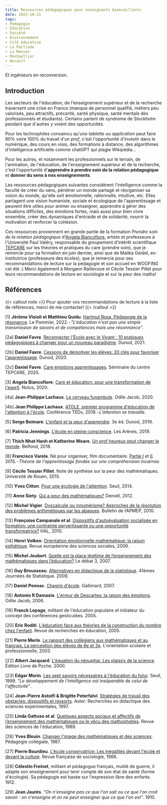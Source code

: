 ```yaml
---
title: Ressources pédagogiques pour enseignants bienveillants
date: 2023-10-21
tags:
- Pédagogie
- Éducation
- Société
- Environnement
- Cité éducative
- La Paillade
- La Mosson
- Montpellier
- Herault
---
```


Et ingénieurs en reconversion.

<!--more-->

## Introduction

Les secteurs de l'éducation, de l'enseignement supérieur et de la recherche traversent une crise en France (manque de personnel qualifié, métiers peu valorisés, peu attractifs, précarité, santé physique, santé mentale des professionnels et étudiants). Certains parlent de syndrome de Stockholm pendant que d'autres y voient des opportunités.

Pour les technophiles convaincu qu'<i>une tablette ou application</i> peut faire 80% voire 100% du travail d'<i>un prof</i>, c'est l'opportunité d'investir dans le numérique, des cours en visio, des formations à distance, des algorithmes d'intelligence artificielle comme chatGPT qui plagie Wikipédia...

Pour les autres, et notamment les professionnels sur le terrain, de l'animation, de l'éducation, de l'enseignement supérieur et de la recherche, c'est l'opportunité d'<b>apprendre à prendre soin de la relation pédagogique</b> et <b>donner du sens à nos enseignements</b>.

Les ressources pédagogiques suivantes considèrent l'intelligence comme la faculté de créer du sens, pénétrer un monde partagé et réorganiser sa vision du monde, qu'elle soit émotionnelle, rationnelle, intuitive, etc. Elles partagent une vision humaniste, sociale et écologique de l'apprentissage et peuvent être utiles pour animer ou enseigner, apprendre à gérer des situations difficiles, des émotions fortes, mais aussi pour bien vivre ensemble, créer des dynamiques d'entraide et de solidarité, nourrir la motivation et renforcer la cohésion.

Ces ressources proviennent en grande partie de la formation <i>Prendre soin de la relation pédagogique</i> d'[Angela Biancofiore](https://www.angela-biancofiore.net/), artiste et professeure à l'Université Paul Valéry, responsable du groupement d'intérêt scientifique [TEPCARE](https://tepcare.hypotheses.org/) sur les théories et pratiques du care (prendre soin), que je remercie pour sa formation en juin dernier, ainsi que de Malika Geidel, ex-institutrice (professeure des écoles), que je remercie pour ses recommandations de lecture sur la pédagogie et son accueil en WOOFING cet été :) Merci également à Morgann Raillecove et Cécile Tessier Pillet pour leurs recommandations de lecture en sociologie et sur la peur des maths!

## Références

{{< callout note >}}
Pour ajouter vos recommandations de lecture à la liste de références, merci de me contacter!
{{< /callout >}}

[1] <b>Jérôme Visioli et Matthieu Quidu</b>. [Hartmut Rosa, Pédagogie de la résonance](https://www.cairn.info/revue-staps-2023-0-page-I74.htm). Le Pommier, 2022. - <i>"L'éducation n'est pas une simple transmission de savoirs et de compétences mais une résonnance"</i>.

[2a] <b>Daniel Favre</b>. [Reconnecter l'École avec le Vivant : 10 pratiques pédagogiques à changer pour un nouveau paradigme](https://www.dunod.com/sciences-humaines-et-sociales/reconnecter-ecole-avec-vivant-10-pratiques-pedagogiques-changer-pour). Dunod, 2021. 

[2b] <b>Daniel Favre</b>. [Cessons de démotiver les élèves: 20 clés pour favoriser l'apprentissage](https://www.dunod.com/sciences-humaines-et-sociales/cessons-demotiver-eleves-20-cles-pour-favoriser-apprentissage). Dunod, 2020.

[2c] <b>Daniel Favre</b>. [Care émotions apprentissages](https://www.youtube.com/watch?v=EzBxNL50JdE&ab_channel=Th%C3%A9oriesetpratiquesduCare). Séminaire du centre TEPCARE, 2020.

[3] <b>Angela Biancofiore</b>. [Care et éducation: pour une transformation de l'esprit](https://notos.numerev.com/articles/revue-5/1495-care-et-education-pour-une-transformation-de-l-esprit). Notos, 2020.

[4a] <b>Jean-Philippe Lachaux</b>. [Le cerveau funambule](https://www.odilejacob.fr/catalogue/sciences/neurosciences/cerveau-funambule_9782738132550.php). Odile Jacob, 2020.

[4b] <b>Jean Philippe Lachaux</b>. [ATOLE, premier programme d'éducation de l'attention à l'école](https://www.youtube.com/watch?v=eXVPITxda8o&ab_channel=TEDxTalks). Conférence TEDx, 2019. - <i>L'attention se travaille</i>.

[5] <b>Serge Boimare</b>. [L'enfant et la peur d'apprendre](https://www.dunod.com/sciences-humaines-et-sociales/enfant-et-peur-d-apprendre-0). 3e éd. Dunod, 2019.

[6] <b>Patricia Jennings</b>. [L'école en pleine conscience](https://arenes.fr/livre/lecole-en-pleine-conscience/). Les Arènes, 2019.

[7] <b>Thich Nhat Hanh et Katherine Weare</b>. [Un prof heureux peut changer le monde](https://www.babelio.com/livres/Hanh-Un-prof-heureux-peut-changer-le-monde/1043979). Belfond, 2018.

[8] <b>Francisco Varela</b>. Né pour organiser, film documentaire. [Partie I](https://www.youtube.com/watch?v=Ll6yz6sj3go&ab_channel=KevenPoulin) et [II](https://www.youtube.com/watch?v=9qIWCMssyTk&ab_channel=KevenPoulin). 2015. - <i>Théorie de l'apprentissage fondée sur une compréhension incarnée</i>.

[9] <b>Cécile Tessier Pillet</b>. Note de synthèse sur la peur des mathématiques. Université de Rouen, 2015.

[10] <b>Yves Citton</b>. [Pour une écologie de l'attention](https://www.seuil.com/ouvrage/pour-une-ecologie-de-l-attention-yves-citton/9782021181425). Seuil, 2014.

[11] <b>Anne Siety</b>. [Qui a peur des mathématiques?](https://www.livredepoche.com/livre/qui-peur-des-mathematiques-9782253166955) Denoël, 2012.

[12] <b>Michel Vigier</b>. [Dyscalculie ou innumérisme? Approches de la résolution des problèmes arithmétiques par les abaques](https://www.apmep.fr/IMG/pdf/AAA10040.pdf). Bulletin de l’APMEP, 2010.

[13] <b>Françoise Campanale et al</b>. [Dispositifs d'autoévaluation socialisée en formation: une contrainte pervertissante ou une opportunité transformatrice?](https://hal.science/hal-01172736/) HAL, 2010.

[14] <b>Henri Volken</b>. [Orientation émotionnelle mathématique: la raison esthétique](https://journals.openedition.org/ress/72). Revue européenne des sciences sociales, 2009.

[15] <b>Michel Joubert</b>. [Quelle est la place légitime de l’enseignement des mathématiques dans l’éducation?](https://www.cairn.info/revue-le-debat-2007-3-page-111.htm) Le débat 3, 2007.

[16] <b>Guy Brousseau</b>. [Alternatives en didactique de la statistique](https://inria.hal.science/inria-00386626/). 41èmes Journées de Statistique. 2009.

[17] <b>Daniel Pennac</b>. [Chagrin d'école](https://www.gallimard.fr/Catalogue/GALLIMARD/Folio/Folio/Chagrin-d-ecole). Gallimard, 2007.

[18] <b>Antonio R Damasio</b>. [L'erreur de Descartes: la raison des émotions](https://www.odilejacob.fr/catalogue/sciences/neurosciences/erreur-de-descartes_9782738124579.php). Odile Jacob, 2006.

[19] <b>Franck Lepage</b>, militant de l'éducation populaire et initiateur du concept des conférences gesticulées. 2005.

[20] <b>Eric Roditi</b>. [L'éducation face aux théories de la construction du nombre chez l'enfant](https://shs.hal.science/halshs-00349763/). Revue de recherches en éducation, 2005.

[21] <b>Pierre Merle</b>. [Le rapport des collégiens aux mathématiques et au français. La perception des élèves de 6e et 3e](https://journals.openedition.org/osp/2632). L'orientation scolaire et professionnelle, 2003.

[22] <b>Albert Jacquard</b>. [L'équation du nénuphar. Les plaisirs de la science](https://www.livredepoche.com/livre/lequation-du-nenuphar-9782253148111). Édition Livre de Poche. 2000.

[23] <b>Edgar Morin</b>. [Les sept savoirs nécessaires à l'éducation du futur](https://unesdoc.unesco.org/ark:/48223/pf0000117740_fre). Seuil, 1999. <i>"Le développement de l'intelligence est inséparable de celui de l'affectivité"</i>.

[24] <b>Jean-Pierre Astolfi & Brigitte Peterfalvi</b>. [Stratégies de travail des obstacles: dispositifs et ressorts](https://www.persee.fr/doc/aster_0297-9373_1997_num_25_1_1110). Aster: Recherches en didactique des sciences expérimentales, 1997.

[25] <b>Linda Gattuso et al</b>. [Quelques aspects sociaux et affectifs de l’enseignement des mathématiques ou le vécu des mathophobes](https://www.erudit.org/en/journals/rse/1989-v15-n2-rse3552/900627ar/abstract/). Revue des sciences de l'éducation, 1989.

[26] <b>Yves Blouin</b>. [Changer l'image des mathématiques et des sciences](https://eduq.info/xmlui/bitstream/handle/11515/21406/blouin_yves_00.pdf?sequence=1). Pédagogie collégiale, 1987.

[27] <b>Pierre Bourdieu</b>. [L'école conservatrice: Les inégalités devant l'école et devant la culture](https://www.jstor.org/stable/3319132). Revue française de sociologie, 1966.

[28] <b>Célestin Freinet</b>, militant et pédagogue français, mutilé de guerre, il adapte son enseignement pour tenir compte de son état de santé (forme d'écologie). Sa pédagogie est basée sur 
l'expression libre des enfants. 1912.

[29] <b>Jean Jaurès</b>. <i>"On n'enseigne pas ce que l'on sait ou ce que l'on croit savoir : on n'enseigne et on ne peut enseigner que ce que l'on est"</i>. 1910.